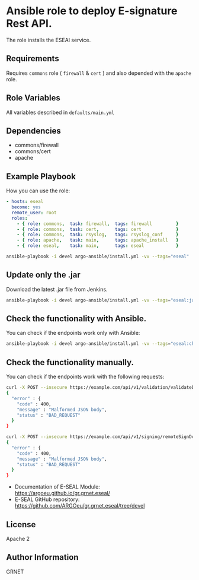 Ansible role to deploy E-signature Rest API.
==============================================

The role installs the ESEAl service.


Requirements
------------

Requires `commons` role ( `firewall` & `cert` ) and also depended with the `apache` role.


Role Variables
--------------

All variables described in `defaults/main.yml`


Dependencies
------------

- commons/firewall
- commons/cert
- apache


Example Playbook
----------------

How you can use the role:

```yaml
- hosts: eseal
  become: yes
  remote_user: root
  roles:
    - { role: commons,  task: firewall,  tags: firewall         }
    - { role: commons,  task: cert,      tags: cert             }
    - { role: commons,  task: rsyslog,   tags: rsyslog_conf     }
    - { role: apache,   task: main,      tags: apache_install   }
    - { role: eseal,    task: main,      tags: eseal            }
```

```bash
ansible-playbook -i devel argo-ansible/install.yml -vv --tags="eseal"
```

## Update only the .jar
Download the latest .jar file from Jenkins.
```bash
ansible-playbook -i devel argo-ansible/install.yml -vv --tags="eseal:jar, eseal:check"
```

## Check the functionality with Ansible.
You can check if the endpoints work only with Ansible:

```bash
ansible-playbook -i devel argo-ansible/install.yml -vv --tags="eseal:check"
```


## Check the functionality manually.
You can check if the endpoints work with the following requests:

```bash
curl -X POST --insecure https://example.com/api/v1/validation/validateDocument
{
  "error" : {
    "code" : 400,
    "message" : "Malformed JSON body",
    "status" : "BAD_REQUEST"
  }
}
```

```bash
curl -X POST --insecure https://example.com/api/v1/signing/remoteSignDocument
{
  "error" : {
    "code" : 400,
    "message" : "Malformed JSON body",
    "status" : "BAD_REQUEST"
  }
}
```


* Documentation of E-SEAL Module: https://argoeu.github.io/gr.grnet.eseal/
* E-SEAL GitHub repository: https://github.com/ARGOeu/gr.grnet.eseal/tree/devel


License
-------

Apache 2


Author Information
------------------

GRNET



